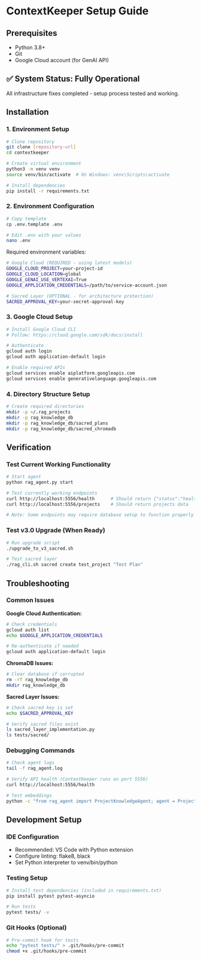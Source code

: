 # ContextKeeper Setup Guide

## Prerequisites
- Python 3.8+
- Git  
- Google Cloud account (for GenAI API)

## ✅ System Status: Fully Operational
All infrastructure fixes completed - setup process tested and working.

## Installation

### 1. Environment Setup
```bash
# Clone repository
git clone [repository-url]
cd contextkeeper

# Create virtual environment
python3 -m venv venv
source venv/bin/activate  # On Windows: venv\Scripts\activate

# Install dependencies
pip install -r requirements.txt
```

### 2. Environment Configuration
```bash
# Copy template
cp .env.template .env

# Edit .env with your values
nano .env
```

Required environment variables:
```bash
# Google Cloud (REQUIRED - using latest models)
GOOGLE_CLOUD_PROJECT=your-project-id
GOOGLE_CLOUD_LOCATION=global  
GOOGLE_GENAI_USE_VERTEXAI=True
GOOGLE_APPLICATION_CREDENTIALS=/path/to/service-account.json

# Sacred Layer (OPTIONAL - for architecture protection) 
SACRED_APPROVAL_KEY=your-secret-approval-key
```

### 3. Google Cloud Setup
```bash
# Install Google Cloud CLI
# Follow: https://cloud.google.com/sdk/docs/install

# Authenticate
gcloud auth login
gcloud auth application-default login

# Enable required APIs
gcloud services enable aiplatform.googleapis.com
gcloud services enable generativelanguage.googleapis.com
```

### 4. Directory Structure Setup
```bash
# Create required directories
mkdir -p ~/.rag_projects
mkdir -p rag_knowledge_db
mkdir -p rag_knowledge_db/sacred_plans
mkdir -p rag_knowledge_db/sacred_chromadb
```

## Verification

### Test Current Working Functionality
```bash
# Start agent
python rag_agent.py start

# Test currently working endpoints
curl http://localhost:5556/health      # Should return {"status":"healthy"}
curl http://localhost:5556/projects    # Should return projects data

# Note: Some endpoints may require database setup to function properly
```

### Test v3.0 Upgrade (When Ready)
```bash
# Run upgrade script
./upgrade_to_v3_sacred.sh

# Test sacred layer
./rag_cli.sh sacred create test_project "Test Plan" 
```

## Troubleshooting

### Common Issues

**Google Cloud Authentication:**
```bash
# Check credentials
gcloud auth list
echo $GOOGLE_APPLICATION_CREDENTIALS

# Re-authenticate if needed
gcloud auth application-default login
```

**ChromaDB Issues:**
```bash
# Clear database if corrupted
rm -rf rag_knowledge_db
mkdir rag_knowledge_db
```

**Sacred Layer Issues:**
```bash
# Check sacred key is set
echo $SACRED_APPROVAL_KEY

# Verify sacred files exist
ls sacred_layer_implementation.py
ls tests/sacred/
```

### Debugging Commands
```bash
# Check agent logs
tail -f rag_agent.log

# Verify API health (ContextKeeper runs on port 5556)
curl http://localhost:5556/health

# Test embeddings
python -c "from rag_agent import ProjectKnowledgeAgent; agent = ProjectKnowledgeAgent(); print('OK')"
```

## Development Setup

### IDE Configuration
- Recommended: VS Code with Python extension
- Configure linting: flake8, black
- Set Python interpreter to venv/bin/python

### Testing Setup
```bash
# Install test dependencies (included in requirements.txt)
pip install pytest pytest-asyncio

# Run tests
pytest tests/ -v
```

### Git Hooks (Optional)
```bash
# Pre-commit hook for tests
echo "pytest tests/" > .git/hooks/pre-commit
chmod +x .git/hooks/pre-commit
```